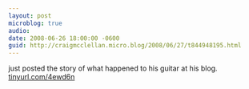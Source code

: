 ```yaml
---
layout: post
microblog: true
audio: 
date: 2008-06-26 18:00:00 -0600
guid: http://craigmcclellan.micro.blog/2008/06/27/t844948195.html
---
```

just posted the story of what happened to his guitar at his blog. [tinyurl.com/4ewd6n](http://tinyurl.com/4ewd6n)

